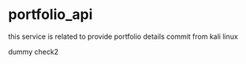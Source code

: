 # portfolio_api
this service is related to provide portfolio details
commit from kali linux

dummy check2